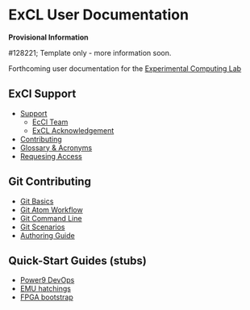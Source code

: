 # ExCL User Documentation

**Provisional Information**

#128221; Template only - more information soon.

Forthcoming user documentation for the [Experimental Computing Lab](https://excl.ornl.gov/)

## ExCl Support

- [Support](SUPPORT.md)
  - [EcCl Team](MEMBERS.md)
  - [ExCL Acknowledgement](acknowledge.md)
- [Contributing](CONTRIBUTING.md)
- [Glossary & Acronyms](GLOSSARY_.md)
- [Requesing Access](access-info.md)

## Git Contributing
- [Git Basics](contributing/git-basics.md)
- [Git Atom Workflow](contributing/git-workflow.md)
- [Git Command Line](contributing/git-command-line.md)
- [Git Scenarios](contributing/git-scenarios.md)
- [Authoring Guide](contributing/authoring-guide.md)

## Quick-Start Guides (stubs)
  - [Power9 DevOps](quick-starts/power9-devops-quick-start.md)
  - [EMU hatchings](quick-starts/emu-quick-start.md)
  - [FPGA bootstrap](quick-starts/fpga-quick-start.md)
